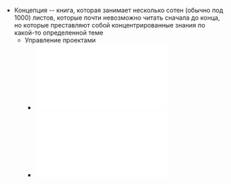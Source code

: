 - Концепция -- книга, которая занимает несколько сотен (обычно под 1000) листов, которые почти невозможно читать сначала до конца, но которые преставляют собой концентрированные знания по какой-то определенной теме
	- Управление проектами
		- ![PMBoK.pdf](../assets/PMBoK_1738502661686_0.pdf)
		- ![PMBoK (rus).pdf](../assets/PMBoK_(rus)_1738502666224_0.pdf)